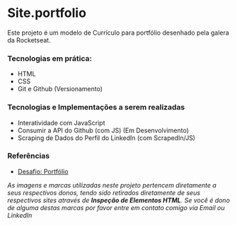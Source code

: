 # Site.portfolio

Este projeto é um modelo de Currículo para portfólio desenhado pela galera da Rocketseat. 

### Tecnologias em prática:

* HTML
* CSS
* Git e Github (Versionamento)

### Tecnologias e Implementações a serem realizadas

* Interatividade com JavaScript
* Consumir a API do Github (com JS) (Em Desenvolvimento)
* Scraping de Dados do Perfil do LinkedIn (com ScrapedIn/JS)


### Referências

* [Desafio: Portfólio](https://efficient-sloth-d85.notion.site/Desafio-Portfolio-1d3db21e654941f5872aece5fcc6bcc6#feb0f1f5f4b14433a1d8284bdf52f1bc)

_As imagens e marcas utilizadas neste projeto pertencem diretamente a seus respectivos donos, tendo sido retirados diretamente de seus respectivos sites através de **Inspeção de Elementos HTML**. Se você é dono de alguma destas marcas por favor entre em contato comigo via Email ou LinkedIn_
